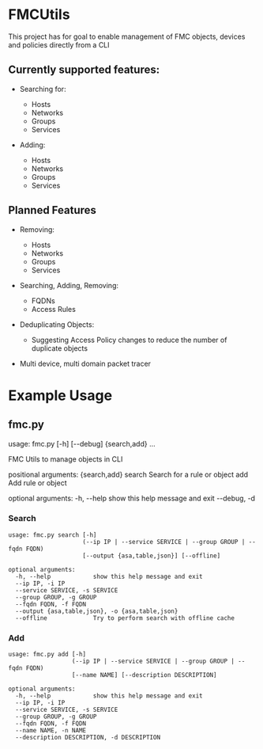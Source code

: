 # FMCUtils

This project has for goal to enable management of FMC objects, devices and policies directly from a CLI

## Currently supported features:

- Searching for:
    - Hosts
    - Networks
    - Groups
    - Services
    
- Adding:
    - Hosts
    - Networks
    - Groups
    - Services
    
## Planned Features
- Removing:
    - Hosts
    - Networks
    - Groups
    - Services

- Searching, Adding, Removing:
    - FQDNs
    - Access Rules
    
- Deduplicating Objects:
    - Suggesting Access Policy changes to reduce the number of duplicate objects

- Multi device, multi domain packet tracer

# Example Usage

## fmc.py

usage: fmc.py [-h] [--debug] {search,add} ...

FMC Utils to manage objects in CLI

positional arguments:
  {search,add}
    search      Search for a rule or object
    add         Add rule or object

optional arguments:
  -h, --help    show this help message and exit
  --debug, -d
  
### Search 
```
usage: fmc.py search [-h]
                     (--ip IP | --service SERVICE | --group GROUP | --fqdn FQDN)
                     [--output {asa,table,json}] [--offline]

optional arguments:
  -h, --help            show this help message and exit
  --ip IP, -i IP
  --service SERVICE, -s SERVICE
  --group GROUP, -g GROUP
  --fqdn FQDN, -f FQDN
  --output {asa,table,json}, -o {asa,table,json}
  --offline             Try to perform search with offline cache
```
### Add
```
usage: fmc.py add [-h]
                  (--ip IP | --service SERVICE | --group GROUP | --fqdn FQDN)
                  [--name NAME] [--description DESCRIPTION]

optional arguments:
  -h, --help            show this help message and exit
  --ip IP, -i IP
  --service SERVICE, -s SERVICE
  --group GROUP, -g GROUP
  --fqdn FQDN, -f FQDN
  --name NAME, -n NAME
  --description DESCRIPTION, -d DESCRIPTION
```